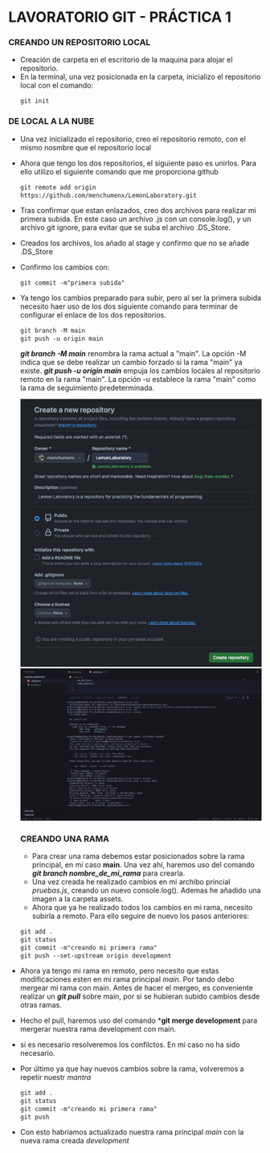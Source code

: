 # LAVORATORIO GIT - PRÁCTICA 1

### CREANDO UN REPOSITORIO LOCAL
  - Creación de carpeta en el escritorio de la maquina para alojar el repositorio.
  - En la terminal, una vez posicionada en la carpeta, inicializo el repositorio local con el comando:
    ```terminal
    git init
    ```
### DE LOCAL A LA NUBE
  - Una vez inicializado el repositorio, creo el repositorio remoto, con el mismo nosmbre que el repositorio local
  - Ahora que tengo los dos repositorios, el siguiente paso es unirlos. Para ello utilizo el siguiente comando que me proporciona github
    ```terminal
    git remote add origin https://github.com/menchumenx/LemonLaboratory.git
    ```
  - Tras confirmar que estan enlazados, creo dos archivos para realizar mi primera subida. En este caso un archivo .js con un console.log(), y un archivo git ignore, para evitar que se suba el archivo .DS_Store.
  - Creados los archivos, los añado al stage y confirmo que no se añade .DS_Store
  - Confirmo los cambios con:
    ```terminal
    git commit -m"primera subida"
    ```
  - Ya tengo los cambios preparado para subir, pero al ser la primera subida necesito haer uso de los dos siguiente comando para terminar de configurar el enlace de los dos repositorios.
    ```termianl
    git branch -M main
    git push -u origin main
    ```
    ***git branch -M main*** renombra la rama actual a "main". La opción -M indica que se debe realizar un cambio forzado si la rama "main" ya existe.
    ***git push -u origin main*** empuja los cambios locales al repositorio remoto en la rama "main". La opción -u establece la rama "main" como la rama de seguimiento predeterminada.

    <img src="./assets/creado_repo.png" alt="Creando repositorio en github">
    
    <img src="./assets/configurando.png" alt="Creando repositorio en github">

    ### CREANDO UNA RAMA
    - Para crear una rama debemos estar posicionados sobre la rama principal, en mi caso **main**. Una vez ahí, haremos uso del comando ***git branch nombre_de_mi_rama*** para crearla.
    - Una vez creada he realizado cambios en mi archibo princial *pruebas.js*, creando un nuevo console.log(). Ademas he añadido una imagen a la carpeta assets.
    - Ahora que ya he realizado todos los cambios en mi rama, necesito subirla a remoto. Para ello seguire de nuevo los pasos anteriores:
    ```
    git add .
    git status
    git commit -m"creando mi primera rama"
    git push --set-upstream origin development
    ```
  - Ahora ya tengo mi rama en remoto, pero necesito que estas modificaciones esten en mi rama principal *main*. Por tando debo mergear mi rama con main. Antes de hacer el mergeo, es conveniente realizar un ***git pull*** sobre main, por si se hubieran subido cambios desde otras ramas.
  - Hecho el pull, haremos uso del comando ***git merge development** para mergerar nuestra rama development con main.
  - si es necesario resolveremos los confilctos. En mi caso no ha sido necesario.
  - Por último ya que hay nuevos cambios sobre la rama, volveremos a repetir nuestr *mantra*
    ```
    git add .
    git status
    git commit -m"creando mi primera rama"
    git push
    ```
  - Con esto habriamos actualizado nuestra rama principal *main* con la nueva rama creada *development*




    
